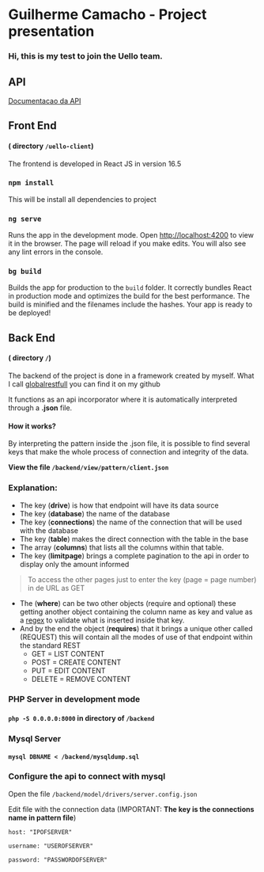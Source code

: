 # Guilherme Camacho - Project presentation

### Hi, this is my test to join the Uello team.

## API
[Documentacao da API](https://documenter.getpostman.com/view/242542/RWgm4h8b)

## Front End
#### ( directory `/uello-client`)
The frontend is developed in React JS in version 16.5


### `npm install` 
This will be install all dependencies to project 

### `ng serve`
Runs the app in the development mode.
Open [http://localhost:4200](http://localhost:4200) to view it in the browser.
The page will reload if you make edits.
You will also see any lint errors in the console.

### `bg build`
Builds the app for production to the `build` folder.
It correctly bundles React in production mode and optimizes the build for the best performance.
The build is minified and the filenames include the hashes.
Your app is ready to be deployed!

## Back End
#### ( directory `/`)
The backend of the project is done in a framework created by myself.
What I call  [globalrestfull](https://github.com/guiters/globalrestful) you can find it on my github

It functions as an api incorporator where it is automatically interpreted through a **.json** file.

#### How it works?

By interpreting the pattern inside the .json file, it is possible to find several keys that make the whole process of connection and integrity of the data.

**View the file `/backend/view/pattern/client.json`**

### Explanation:
- The key (**drive**) is how that endpoint will have its data source
- The key (**database**) the name of the database
- The key (**connections**) the name of the connection that will be used with the database
- The key (**table**) makes the direct connection with the table in the base
- The array (**columns**) that lists all the columns within that table.
- The key (**limitpage**) brings a complete pagination to the api in order to display only the amount informed
 > To access the other pages just to enter the key (page = page number) in de URL as GET
- The (**where**) can be two other objects (require and optional) these getting another object containing the column name as key and value as a [regex](https://medium.com/trainingcenter/entendendo-de-uma-vez-por-todas-express%C3%B5es-regulares-parte-7-66be1ac1f72d) to validate what is inserted inside that key.
- And by the end the object (**requires**) that it brings a unique other called (REQUEST) this will contain all the modes of use of that endpoint within the standard REST
	- GET = LIST CONTENT
	- POST = CREATE CONTENT
	- PUT = EDIT CONTENT
	- DELETE = REMOVE CONTENT

### PHP Server in development mode
#### `php -S 0.0.0.0:8000` in directory of `/backend`

### Mysql Server 
#### `mysql DBNAME < /backend/mysqldump.sql`

### Configure the api to connect with mysql
Open the file `/backend/model/drivers/server.config.json`


Edit file with the connection data (IMPORTANT: **The key is the connections name in pattern file**)


`host: "IPOFSERVER"`

`username: "USEROFSERVER"`

`password: "PASSWORDOFSERVER"`